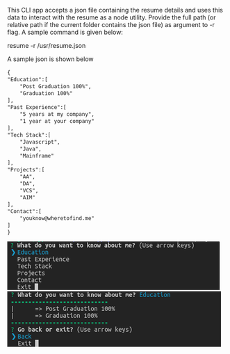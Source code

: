 This CLI app accepts a json file containing the resume details and uses this data to interact with the resume as a node utility.
Provide the full path (or relative path if the current folder contains the json file) as argument to -r flag. A sample command is given below:

resume -r /usr/resume.json

A sample json is shown below

    {
    "Education":[
        "Post Graduation 100%",
        "Graduation 100%"
    ],
    "Past Experience":[
        "5 years at my company",
        "1 year at your company"
    ],
    "Tech Stack":[
        "Javascript",
        "Java",
        "Mainframe"
    ],
    "Projects":[
        "AA",
        "DA",
        "VCS",
        "AIM"
    ],
    "Contact":[
        "youknow@wheretofind.me"
    ]
    }

![one](/images/resumeNode.png)
![two](/images/resumeNode2.png)
